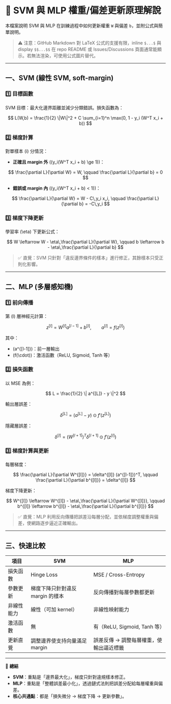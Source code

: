# 🌟 SVM 與 MLP 權重/偏差更新原理解說

本檔案說明 SVM 與 MLP 在訓練過程中如何更新權重 `W` 與偏差 `b`，並附公式與簡單說明。  

> ⚠️ 注意：GitHub Markdown 對 LaTeX 公式的支援有限，inline `$...$` 與 display `$$...$$` 在 repo README 或 Issues/Discussions 頁面通常能顯示。若無法渲染，可使用公式圖片替代。

---

## 一、SVM (線性 SVM, soft-margin)

### 1️⃣ 目標函數

SVM 目標：最大化邊界距離並減少分類錯誤。損失函數為：

$$
L(W,b) = \frac{1}{2} \|W\|^2 + C \sum_{i=1}^n \max(0, 1 - y_i (W^T x_i + b))
$$

### 2️⃣ 梯度計算

對單樣本 \(i\) 分情況：

- **正確且 margin 外** (\(y_i(W^T x_i + b) \ge 1\))：

$$
\frac{\partial L}{\partial W} = W, \qquad
\frac{\partial L}{\partial b} = 0
$$

- **錯誤或 margin 內** (\(y_i(W^T x_i + b) < 1\))：

$$
\frac{\partial L}{\partial W} = W - C\,y_i x_i, \qquad
\frac{\partial L}{\partial b} = -C\,y_i
$$

### 3️⃣ 梯度下降更新

學習率 \(\eta\) 下更新公式：

$$
W \leftarrow W - \eta\,\frac{\partial L}{\partial W}, \qquad
b \leftarrow b - \eta\,\frac{\partial L}{\partial b}
$$

> ✅ 直覺：SVM 只針對「違反邊界條件的樣本」進行修正，其餘樣本只受正則化影響。

---

## 二、MLP (多層感知機)

### 1️⃣ 前向傳播

第 \(l\) 層神經元計算：

$$
z^{[l]} = W^{[l]} a^{[l-1]} + b^{[l]}, \qquad
a^{[l]} = f(z^{[l]})
$$

其中：
- \(a^{[l-1]}\)：前一層輸出  
- \(f(\cdot)\)：激活函數（ReLU, Sigmoid, Tanh 等）

### 2️⃣ 損失函數

以 MSE 為例：

$$
L = \frac{1}{2} \| a^{[L]} - y \|^2
$$

輸出層誤差：

$$
\delta^{[L]} = (a^{[L]} - y) \odot f'(z^{[L]})
$$

隱藏層誤差：

$$
\delta^{[l]} = (W^{[l+1]})^T \delta^{[l+1]} \odot f'(z^{[l]})
$$

### 3️⃣ 梯度計算與更新

每層梯度：

$$
\frac{\partial L}{\partial W^{[l]}} = \delta^{[l]} (a^{[l-1]})^T, \qquad
\frac{\partial L}{\partial b^{[l]}} = \delta^{[l]}
$$

梯度下降更新：

$$
W^{[l]} \leftarrow W^{[l]} - \eta\,\frac{\partial L}{\partial W^{[l]}}, \qquad
b^{[l]} \leftarrow b^{[l]} - \eta\,\frac{\partial L}{\partial b^{[l]}}
$$

> ✅ 直覺：MLP 利用反向傳播把誤差沿每層分配，並依梯度調整權重與偏差，使網路逐步逼近正確輸出。

---

## 三、快速比較

| 項目 | SVM | MLP |
|------|-----|-----|
| 損失函數 | Hinge Loss | MSE / Cross-Entropy |
| 參數更新 | 梯度下降只針對違反 margin 的樣本 | 反向傳播對每層參數都更新 |
| 非線性能力 | 線性（可加 kernel） | 非線性映射能力 |
| 激活函數 | 無 | 有（ReLU, Sigmoid, Tanh 等） |
| 更新直覺 | 調整邊界使支持向量滿足 margin | 誤差反傳 → 調整每層權重，使輸出逼近標籤 |

---

📘 **總結**

- **SVM**：重點是「邊界最大化」，梯度只針對違規樣本修正。  
- **MLP**：重點是「整體誤差最小化」，透過鏈式法則把誤差分配給每層權重與偏差。  
- **核心共通點**：都是「損失微分 → 梯度下降 → 更新參數」。
